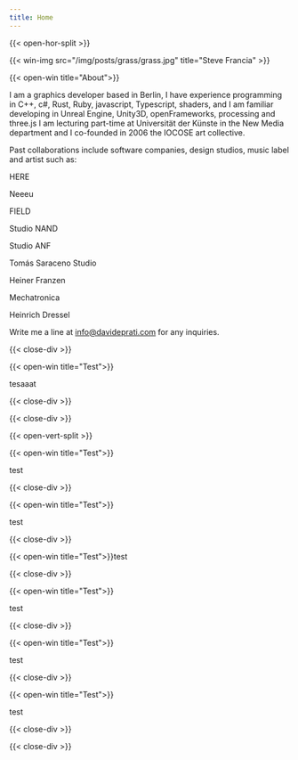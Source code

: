 ```yaml
---
title: Home
---
```

<!-- {{< figure src="/img/posts/grass/grass.jpg" title="An elephant at sunset" >}} -->

{{< open-hor-split >}}

{{< win-img src="/img/posts/grass/grass.jpg" title="Steve Francia" >}}

{{< open-win title="About">}}

I am a graphics developer based in Berlin, I have experience programming in C++, c#, Rust, Ruby, javascript, Typescript, shaders, and I am familiar developing in Unreal Engine, Unity3D, openFrameworks, processing and three.js
I am lecturing part-time at Universität der Künste in the New Media department and I co-founded in 2006 the IOCOSE art collective.

Past collaborations include software companies, design studios, music label and artist such as:

HERE

Neeeu

FIELD

Studio NAND

Studio ANF

Tomás Saraceno Studio

Heiner Franzen

Mechatronica

Heinrich Dressel


Write me a line at info@davideprati.com for any inquiries.
     
{{< close-div >}}

{{< open-win title="Test">}}

tesaaat

{{< close-div >}}

{{< close-div >}}

{{< open-vert-split >}}

{{< open-win title="Test">}}

test

{{< close-div >}}

{{< open-win title="Test">}}

test

{{< close-div >}}

{{< open-win title="Test">}}test

{{< close-div >}}

{{< open-win title="Test">}}

test

{{< close-div >}}

{{< open-win title="Test">}}

test

{{< close-div >}}

{{< open-win title="Test">}}

test

{{< close-div >}}

{{< close-div >}}
